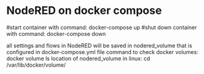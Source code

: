 # NodeRED on docker compose
#start container with command:
docker-compose up
#shut down container with command:
docker-compose down

all settings and flows in NodeRED will be saved in nodered_volume that is configured in docker-compose.yml file
command to check docker volumes:
docker volume ls
location of nodered_volume in linux:
cd /var/lib/docker/volume/
